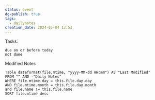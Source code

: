 ```yaml
---
status: event
dg-publish: true
tags:
  - dailynotes
creation_date: 2024-05-04 13:53
---
```


Tasks:
```tasks
due on or before today
not done
```

Modified Notes
```dataview
Table dateformat(file.mtime, "yyyy-MM-dd HH:mm") AS "Last Modified"
FROM "" AND -"Daily Notes"
WHERE file.mtime.day = this.file.day.day
AND file.mtime.month = this.file.day.month
and file.name != this.file.name
SORT file.mtime desc
```
